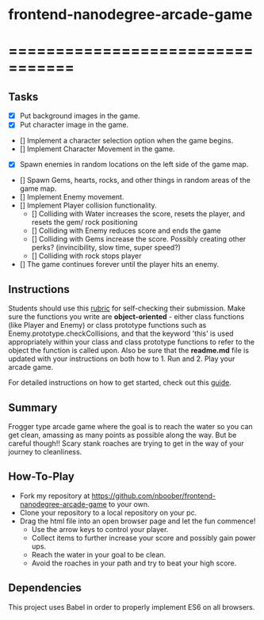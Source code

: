 # frontend-nanodegree-arcade-game
# =================================

## Tasks

- [x] Put background images in the game.
- [x] Put character image in the game.
- [] Implement a character selection option when the game begins.
- [] Implement Character Movement in the game.
- [x] Spawn enemies in random locations on the left side of the game map.
- [] Spawn Gems, hearts, rocks, and other things in random areas of the game map.
- [] Implement Enemy movement.
- [] Implement Player collision functionality.
    - [] Colliding with Water increases the score, resets the player, and resets the gem/ rock positioning
    - [] Colliding with Enemy reduces score and ends the game
    - [] Colliding with Gems increase the score. Possibly creating other perks? (invincibility, slow time, super speed?)
    - [] Colliding with rock stops player
- [] The game continues forever until the player hits an enemy.

## Instructions

Students should use this [rubric](https://review.udacity.com/#!/projects/2696458597/rubric) for self-checking their submission. Make sure the functions you write are **object-oriented** - either class functions (like Player and Enemy) or class prototype functions such as Enemy.prototype.checkCollisions, and that the keyword 'this' is used appropriately within your class and class prototype functions to refer to the object the function is called upon. Also be sure that the **readme.md** file is updated with your instructions on both how to 1. Run and 2. Play your arcade game.

For detailed instructions on how to get started, check out this [guide](https://docs.google.com/document/d/1v01aScPjSWCCWQLIpFqvg3-vXLH2e8_SZQKC8jNO0Dc/pub?embedded=true).

## Summary

Frogger type arcade game where the goal is to reach the water so you can get clean, amassing as many points as possible along the way. But be careful though!! Scary stank roaches are trying to get in the way of your journey to cleanliness.

## How-To-Play

- Fork my repository at https://github.com/nboober/frontend-nanodegree-arcade-game to your own.
- Clone your repository to a local repository on your pc.
- Drag the html file into an open browser page and let the fun commence!
    - Use the arrow keys to control your player.
    - Collect items to further increase your score and possibly gain power ups.
    - Reach the water in your goal to be clean.
    - Avoid the roaches in your path and try to beat your high score.

## Dependencies

This project uses Babel in order to properly implement ES6 on all browsers.
